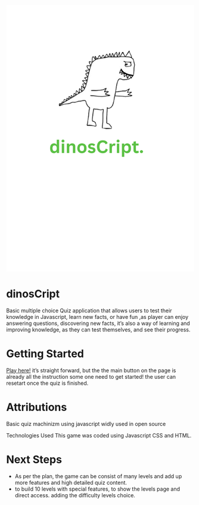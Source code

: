 
![dinosCriptlogo](logo.png)
# dinosCript
Basic multiple choice Quiz application that allows users to test their knowledge in Javascript, learn new facts, or have fun  ,as player can enjoy answering questions, discovering new facts, 
it’s also a way of learning and improving knowledge, as they can test themselves, and see their progress.

# Getting Started
[Play here!](https://maryamali21.github.io/dinosCript-Quiz-project/)
it’s straight forward, but the the main button on the page is already all the instruction some one need to get started! the user can resetart  once the quiz is finished.

# Attributions
Basic quiz machinizm using javascript widly used in open source 

Technologies Used
This game was coded using Javascript CSS and  HTML.

# Next Steps
* As per the  plan, the game can be consist of many levels and add up more features and high detailed quiz content.
* to build 10 levels with special features, to show the levels page and direct access.
adding the difficulty levels choice.
